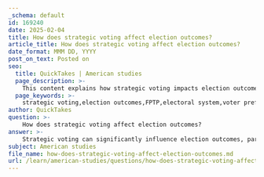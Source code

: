 ```yaml
---
_schema: default
id: 169240
date: 2025-02-04
title: How does strategic voting affect election outcomes?
article_title: How does strategic voting affect election outcomes?
date_format: MMM DD, YYYY
post_on_text: Posted on
seo:
  title: QuickTakes | American studies
  page_description: >-
    This content explains how strategic voting impacts election outcomes, particularly in first-past-the-post systems, by distorting preferences, affecting smaller parties, encouraging a two-party system, and influencing voter turnout.
  page_keywords: >-
    strategic voting,election outcomes,FPTP,electoral system,voter preference,political representation,smaller parties,two-party system,voter turnout
author: QuickTakes
question: >-
    How does strategic voting affect election outcomes?
answer: >-
    Strategic voting can significantly influence election outcomes, particularly in systems like Canada's first-past-the-post (FPTP) electoral system. Here’s how it works and its implications:\n\n### What is Strategic Voting?\nStrategic voting occurs when voters choose a candidate not because they are their first choice, but to prevent another candidate from winning. This behavior is often observed in competitive electoral districts (ridings) where voters may feel that their preferred candidate has little chance of winning. Instead, they opt for a more viable candidate who aligns closely with their views but may not be their top preference.\n\n### Effects on Election Outcomes\n1. **Distortion of True Preferences**: Strategic voting can lead to outcomes that do not accurately reflect the electorate's true preferences. For instance, if many voters choose to vote for a less preferred but more viable candidate, the winning candidate may not represent the majority's first choice.\n\n2. **Impact on Smaller Parties**: Smaller or less popular parties often suffer from strategic voting. Voters may avoid voting for them, fearing that their vote will be "wasted," which can lead to a lack of representation for diverse viewpoints in the legislature.\n\n3. **Encouragement of Two-Party Systems**: In FPTP systems, strategic voting tends to favor the two leading parties, as voters rally around them to avoid splitting the vote. This can entrench a two-party system, making it difficult for third parties to gain traction.\n\n4. **Voter Turnout**: The phenomenon of strategic voting can also affect voter turnout. If voters believe that their preferred candidate has no chance of winning, they may feel disillusioned and choose not to vote at all, leading to lower overall participation rates.\n\n5. **Electoral Success and Political Trends**: Strategic voting can shift the dynamics of electoral success. For example, in a close race, a candidate who may not have a strong base of support could win simply because voters from other parties strategically voted to prevent a less desirable candidate from winning.\n\n### Conclusion\nIn summary, strategic voting plays a crucial role in shaping election outcomes, particularly in systems like FPTP. It can distort the representation of voter preferences, disadvantage smaller parties, and contribute to the entrenchment of a two-party system. Understanding the implications of strategic voting is essential for analyzing electoral behavior and the overall health of a democratic system.
subject: American studies
file_name: how-does-strategic-voting-affect-election-outcomes.md
url: /learn/american-studies/questions/how-does-strategic-voting-affect-election-outcomes
---
```


&nbsp;